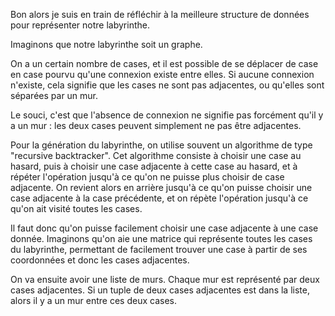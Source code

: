 Bon alors je suis en train de réfléchir à la meilleure structure de données pour représenter notre labyrinthe.

Imaginons que notre labyrinthe soit un graphe. 

On a un certain nombre de cases, et il est possible de se déplacer de case en case pourvu qu'une connexion existe entre elles. Si aucune connexion n'existe, cela signifie que les cases ne sont pas adjacentes, ou qu'elles sont séparées par un mur.

Le souci, c'est que l'absence de connexion ne signifie pas forcément qu'il y a un mur : les deux cases peuvent simplement ne pas être adjacentes.

Pour la génération du labyrinthe, on utilise souvent un algorithme de type "recursive backtracker". Cet algorithme consiste à choisir une case au hasard, puis à choisir une case adjacente à cette case au hasard, et à répéter l'opération jusqu'à ce qu'on ne puisse plus choisir de case adjacente. On revient alors en arrière jusqu'à ce qu'on puisse choisir une case adjacente à la case précédente, et on répète l'opération jusqu'à ce qu'on ait visité toutes les cases.

Il faut donc qu'on puisse facilement choisir une case adjacente à une case donnée. 
Imaginons qu'on aie une matrice qui représente toutes les cases du labyrinthe, permettant de facilement trouver une case à partir de ses coordonnées et donc les cases adjacentes.

On va ensuite avoir une liste de murs. Chaque mur est représenté par deux cases adjacentes. Si un tuple de deux cases adjacentes est dans la liste, alors il y a un mur entre ces deux cases.